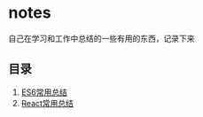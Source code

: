 # notes
自己在学习和工作中总结的一些有用的东西，记录下来

目录
---

1. [ES6常用总结](https://github.com/myvipbackup2/notes/blob/master/ES6%E5%B8%B8%E7%94%A8%E6%80%BB%E7%BB%93.md)
2. [React常用总结](https://github.com/myvipbackup2/notes/blob/master/React常用总结.md)
